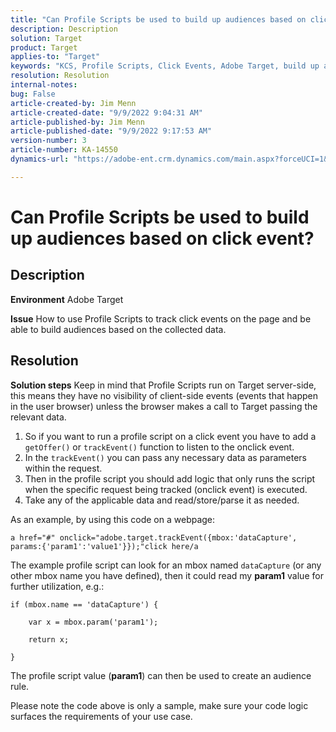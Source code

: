 ```yaml
---
title: "Can Profile Scripts be used to build up audiences based on click event?"
description: Description
solution: Target
product: Target
applies-to: "Target"
keywords: "KCS, Profile Scripts, Click Events, Adobe Target, build up audiences, onclick"
resolution: Resolution
internal-notes: 
bug: False
article-created-by: Jim Menn
article-created-date: "9/9/2022 9:04:31 AM"
article-published-by: Jim Menn
article-published-date: "9/9/2022 9:17:53 AM"
version-number: 3
article-number: KA-14550
dynamics-url: "https://adobe-ent.crm.dynamics.com/main.aspx?forceUCI=1&pagetype=entityrecord&etn=knowledgearticle&id=c324ea64-1e30-ed11-9db1-0022480866ad"

---
```

# Can Profile Scripts be used to build up audiences based on click event?

## Description


<b>Environment</b>
 Adobe Target

<b>Issue</b>
 How to use Profile Scripts to track click events on the page and be able to build audiences based on the collected data.


## Resolution


<b>Solution steps</b>
Keep in mind that Profile Scripts run on Target server-side, this means they have no visibility of client-side events (events that happen in the user browser) unless the browser makes a call to Target passing the relevant data.

1. So if you want to run a profile script on a click event you have to add a `getOffer()` or `trackEvent()` function to listen to the onclick event.
2. In the `trackEvent()` you can pass any necessary data as parameters within the request.
3. Then in the profile script you should add logic that only runs the script when the specific request being tracked (onclick event) is executed.
4. Take any of the applicable data and read/store/parse it as needed.


As an example, by using this code on a webpage:

`a href="#" onclick="adobe.target.trackEvent({mbox:'dataCapture', params:{'param1':'value1'}});"click here/a`

The example profile script can look for an mbox named `dataCapture` (or any other mbox name you have defined), then it could read my <b>param1</b> value for further utilization, e.g.:


```
if (mbox.name == 'dataCapture') {
```


`    var x = mbox.param('param1'); `

`    return x; `

`}`

The profile script value (<b>param1</b>) can then be used to create an audience rule.

Please note the code above is only a sample, make sure your code logic surfaces the requirements of your use case.
